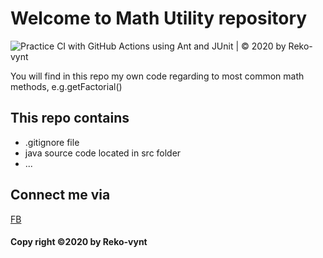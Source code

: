 # Welcome to Math Utility repository
![Practice CI with GitHub Actions using Ant and JUnit | © 2020 by Reko-vynt](https://github.com/Reko-vynt/myres/workflows/Practice%20CI%20with%20GitHub%20Actions%20using%20Ant%20and%20JUnit%20%7C%20%C2%A9%202020%20by%20Reko-vynt/badge.svg)

You will find in this repo my own code 
regarding to most common math methods, e.g.getFactorial()

## This repo contains
* .gitignore file
* java source code located in src  folder
* ...

## Connect me via
[FB](https://www.facebook.com/tanvy.nguyen.12)

#### Copy right ©2020 by Reko-vynt
